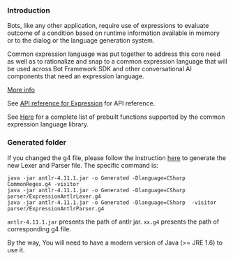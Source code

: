 ### Introduction
Bots, like any other application, require use of expressions to evaluate outcome of a condition based on runtime information available in memory or to the dialog or the language generation system.

Common expression language was put together to address this core need as well as to rationalize and snap to a common expression language that will be used across Bot Framework SDK and other conversational AI components that need an expression language.

[More info](https://docs.microsoft.com/en-us/azure/bot-service/bot-builder-concept-adaptive-expressions?view=azure-bot-service-4.0)

See [API reference for Expression](https://docs.microsoft.com/en-us/azure/bot-service/adaptive-expressions/adaptive-expressions-api-reference?view=azure-bot-service-4.0) for API reference.

See [Here](https://docs.microsoft.com/en-us/azure/bot-service/adaptive-expressions/adaptive-expressions-prebuilt-functions?view=azure-bot-service-4.0) for a complete list of prebuilt functions supported by the common expression language library.

### Generated folder

If you changed the g4 file, please follow the instruction [here](https://github.com/antlr/antlr4/tree/master/runtime/CSharp#step-4-generate-the-c-code) to generate the new Lexer and Parser file.
The specific command is: 
```
java -jar antlr-4.11.1.jar -o Generated -Dlanguage=CSharp CommonRegex.g4 -visitor
java -jar antlr-4.11.1.jar -o Generated -Dlanguage=CSharp parser/ExpressionAntlrLexer.g4
java -jar antlr-4.11.1.jar -o Generated -Dlanguage=CSharp  -visitor parser/ExpressionAntlrParser.g4
```
`antlr-4.11.1.jar` presents the path of antlr jar.
`xx.g4` presents the path of corresponding g4 file.

By the way, You will need to have a modern version of Java (>= JRE 1.6) to use it.

